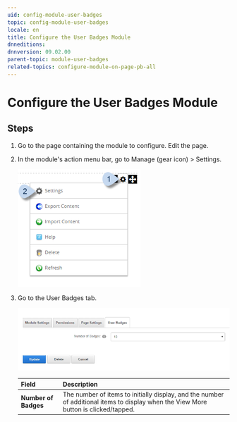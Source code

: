 ```yaml
---
uid: config-module-user-badges
topic: config-module-user-badges
locale: en
title: Configure the User Badges Module
dnneditions: 
dnnversion: 09.02.00
parent-topic: module-user-badges
related-topics: configure-module-on-page-pb-all
---
```


# Configure the User Badges Module

## Steps

1.  Go to the page containing the module to configure. Edit the page.
2.  In the module's action menu bar, go to Manage (gear icon) \> Settings.
    
      
    
    ![Manage action menu > Settings](/images/scr-actionmenu-manage-settings.png)
    
      
    
3.  Go to the User Badges tab.
    
      
    
    ![Module Settings — User Badges](/images/scr-modulesettings-UserBadges.png)
    
      
    
    |**Field**|**Description**|
    |---|---|
    |**Number of Badges**|The number of items to initially display, and the number of additional items to display when the View More button is clicked/tapped.|